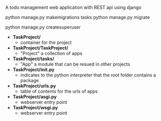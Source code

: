 A todo management web application with REST api using django

python manage.py makemigrations tasks
python manage.py migrate

python manage.py createsuperuser

-   **TaskProject/**
    - container for the project
- **TaskProject/TaskProject/**
    - "Project" a collection of apps
- **TaskProject/tasks/**
    - "App" a module that can be resued in other projects
- **TaskProject/__init__.py**
    - indicates to the python interpreter that the root folder contains a package
- **TaskProject/urls.py**
    - table of contents for the urls of apps
- **TaskProject/asgi.py**
    - webserver entry point
- **TaskProject/wsgi.py**
    - webserver entry point

